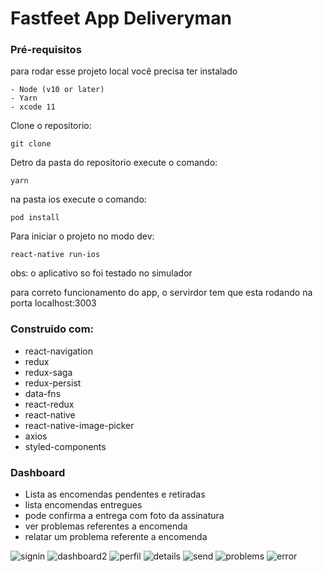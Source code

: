 # Fastfeet App Deliveryman

### Pré-requisitos
para rodar esse projeto local você precisa ter instalado

```
- Node (v10 or later)
- Yarn
- xcode 11
```

Clone o repositorio:

```
git clone
```

Detro da pasta do repositorio execute o comando:
```
yarn
```

na pasta ios execute o comando:
```
pod install
```

Para iniciar o projeto no modo dev:
```
react-native run-ios
```
obs: o aplicativo so foi testado no simulador

para correto funcionamento do app, o servirdor tem que esta rodando na porta localhost:3003

### Construido com:

- react-navigation
- redux
- redux-saga
- redux-persist
- data-fns
- react-redux
- react-native
- react-native-image-picker
- axios
- styled-components


### Dashboard

- Lista as encomendas pendentes e retiradas 
- lista encomendas entregues
- pode confirma a entrega com foto da assinatura
- ver problemas referentes a encomenda
- relatar um problema referente a encomenda

![signin](/img/signin2.png) ![dashboard2](/img/dashboard2.png) ![perfil](/img/perfil.png)
![details](/img/details.png) ![send](/img/send.png) ![problems](/img/problems.png)
![error](/img/error.png)